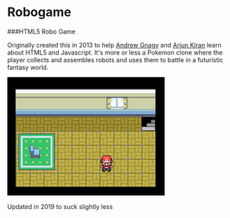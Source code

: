 Robogame
========

###HTML5 Robo Game

Originally created this in 2013 to help [Andrew Gnagy](https://github.com/AndrewGnagy) and [Arjun Kiran](https://github.com/Arjun-Kiran) learn about HTML5 and Javascript. It's more or less a Pokemon clone where the player collects and assembles robots and uses them to battle in a futuristic fantasy world.

![Robogame](screenshot.png "Robogame screenshot")

Updated in 2019 to suck slightly less

